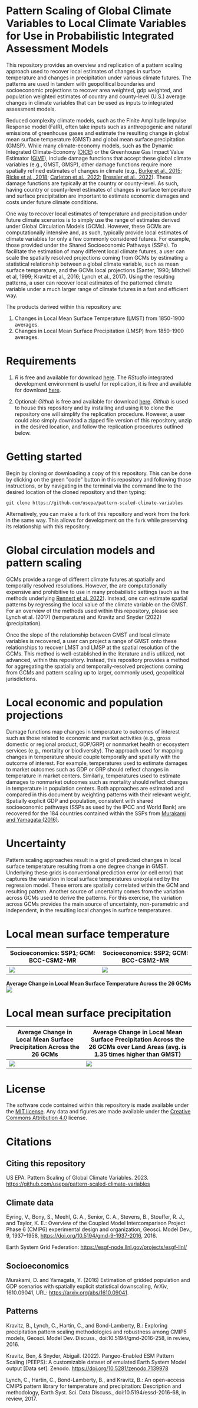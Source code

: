 # Pattern Scaling of Global Climate Variables to Local Climate Variables for Use in Probabilistic Integrated Assessment Models

This repository provides an overview and replication of a pattern scaling approach used to recover local estimates of changes in surface temperature and changes in precipitation under various climate futures. The patterns are used in tandem with geopolitical boundaries and socioeconomic projections to recover area weighted, gdp weighted, and population weighted estimates of country and county-level (U.S.) average changes in climate variables that can be used as inputs to integrated assessment models. 

Reduced complexity climate models, such as the Finite Amplitude Impulse Response model (FaIR), often take inputs such as anthropogenic and natural emissions of greenhouse gases and estimate the resulting change in global mean surface temperature (GMST) and global mean surface precipitation (GMSP). While many climate-economy models, such as the Dynamic Integrated Climate-Economy ([DICE](https://williamnordhaus.com/dicerice-models)) or the Greenhouse Gas Impact Value Estimator ([GIVE](https://github.com/rffscghg/MimiGIVE.jl)), include damage functions that accept these global climate variables (e.g., GMST, GMSP), other damage functions require more spatially refined estimates of changes in climate (e.g., [Burke et al., 2015](https://www.nature.com/articles/nature15725); [Ricke et al., 2018](https://www.nature.com/articles/s41558-018-0282-y); [Carleton et al., 2022](https://academic.oup.com/qje/article/137/4/2037/6571943); [Bressler et al., 2022](https://www.nature.com/articles/s41598-021-99156-5)). These damage functions are typically at the country or county-level. As such, having country or county-level estimates of changes in surface temperature and surface precipitation are important to estimate economic damages and costs under future climate conditions.

One way to recover local estimates of temperature and precipitation under future climate scenarios is to simply use the range of estimates derived under Global Circulation Models (GCMs). However, these GCMs are computationally intensive and, as such, typically provide local estimates of climate variables for only a few commonly considered futures. For example, those provided under the Shared Socioeconomic Pathways (SSPs). To facilitate the estimation of many different local climate futures, a user can scale the spatially resolved projections coming from GCMs by estimating a statistical relationship between a global climate variable, such as mean surface temperature, and the GCMs local projections (Santer, 1990; Mitchell et al, 1999; Kravitz et al., 2016; Lynch et al., 2017). Using the resulting patterns, a user can recover local estimates of the patterned climate variable under a much larger range of climate futures in a fast and efficient way.

The products derived within this repository are: 

1. Changes in Local Mean Surface Temperature (LMST) from 1850-1900 averages.
2. Changes in Local Mean Surface Precipitation (LMSP) from 1850-1900 averages.

# Requirements

1. *R* is free and available for download [here](https://www.r-project.org/). The *RStudio* integrated development environment is useful for replication, it is free and available for download [here](https://www.rstudio.com/products/rstudio/).  

2. Optional: *Github* is free and available for download [here](https://github.com/git-guides/install-git). *Github* is used to house this repository and by installing and using it to clone the repository one will simplify the replication procedure. However, a user could also simply download a zipped file version of this repository, unzip in the desired location, and follow the replication procedures outlined below.

# Getting started

Begin by cloning or downloading a copy of this repository. This can be done by clicking on the green "code" button in this repository and following those instructions, or by navigating in the terminal via the command line to the desired location of the cloned repository and then typing: 

```
git clone https://github.com/usepa/pattern-scaled-climate-variables
```

Alternatively, you can make a `fork` of this repository and work from the fork in the same way. This allows for development on the `fork` while preserving its relationship with this repository.

# Global circulation models and pattern scaling

GCMs provide a range of different climate futures at spatially and temporally resolved resolutions. However, the are computationally expensive and prohibitive to use in many probabilistic settings (such as the methods underlying [Rennert et al. 2022](https://www.nature.com/articles/s41586-022-05224-9)). Instead, one can estimate spatial patterns by regressing the local value of the climate variable on the GMST. For an overview of the methods used within this repository, please see Lynch et al. (2017) (temperature) and Kravitz and Snyder (2022) (precipitation). 

Once the slope of the relationship between GMST and local climate variables is recovered, a user can project a range of GMST onto these relationships to recover LMST and LMSP at the spatial resolution of the GCMs. This method is well-established in the literature and is utilized, not advanced, within this repository. Instead, this repository provides a method for aggregating the spatially and temporally-resolved projections coming from GCMs and pattern scaling up to larger, commonly used, geopolitical jurisdictions.

# Local economic and population projections

Damage functions map changes in temperature to outcomes of interest such as those related to economic and market activities (e.g., gross domestic or regional product, GDP/GRP) or nonmarket health or ecosystem services (e.g., mortality or biodiversity). The approach used for mapping changes in temperature should couple temporally and spatially with the outcome of interest. For example, temperatures used to estimate damages to market outcomes such as GDP or GRP should reflect changes in temperature in market centers. Similarly, temperatures used to estimate damages to nonmarket outcomes such as mortality should reflect changes in temperature in population centers. Both approaches are estimated and compared in this document by weighting patterns with their relevant weight. Spatially explicit GDP and population, consistent with shared socioeconomic pathways (SSPs as used by the IPCC and World Bank) are recovered for the 184 countries contained within the SSPs from [Murakami and Yamagata (2016)](https://arxiv.org/abs/1610.09041). 

# Uncertainty 

Pattern scaling approaches result in a grid of predicted changes in local surface temperature resulting from a one degree change in GMST. Underlying these grids is conventional prediction error (or cell error) that captures the variation in local surface temperatures unexplained by the regression model. These errors are spatially correlated within the GCM and resulting pattern. Another source of uncertainty comes from the variation across GCMs used to derive the patterns. For this exercise, the variation across GCMs provides the main source of uncertainty, non-parametric and independent, in the resulting local changes in surface temperatures. 

# Local mean surface temperature

Socioeconomics: SSP1; GCM: BCC-CSM2-MR | Socioeconomics: SSP2; GCM: BCC-CSM2-MR
--- | ---
![](Temperature/results/figures/cmip6/ssp2_2100_INM-CM5-0.svg) | ![](Temperature/results/figures/cmip6/ssp2_2100_EC-Earth3-Veg.svg)

**Average Change in Local Mean Surface Temperature Across the 26 GCMs**
![](Temperature/results/figures/lmst_2100.svg) 

# Local mean surface precipitation

Average Change in Local Mean Surface Precipitation Across the 26 GCMs | Average Change in Local Mean Surface Precipitation Across the 26 GCMs over Land Areas (avg. is 1.35 times higher than GMST)
--- | ---
![](Precipitation/results/figures/lmsp_2100.svg) | ![](Precipitation/results/figures/lmsp_2100_with_model_disagreement_hatched.svg)

# License

The software code contained within this repository is made available under the [MIT license](http://opensource.org/licenses/mit-license.php). Any data and figures are made available under the [Creative Commons Attribution 4.0](https://creativecommons.org/licenses/by/4.0/) license.

# Citations

## Citing this repository

US EPA. Pattern Scaling of Global Climate Variables. 2023. https://github.com/usepa/pattern-scaled-climate-variables

## Climate data

Eyring, V., Bony, S., Meehl, G. A., Senior, C. A., Stevens, B., Stouffer, R. J., and Taylor, K. E.: Overview of the Coupled Model Intercomparison Project Phase 6 (CMIP6) experimental design and organization, Geosci. Model Dev., 9, 1937–1958, https://doi.org/10.5194/gmd-9-1937-2016, 2016.

Earth System Grid Federation: https://esgf-node.llnl.gov/projects/esgf-llnl/

## Socioeconomics

Murakami, D. and Yamagata, Y. (2016) Estimation of gridded population and GDP scenarios with spatially explicit statistical downscaling, ArXiv, 1610.09041, URL: https://arxiv.org/abs/1610.09041.

## Patterns

Kravitz, B., Lynch, C., Hartin, C., and Bond-Lamberty, B.: Exploring precipitation pattern scaling methodologies and robustness among CMIP5 models, Geosci. Model Dev. Discuss., doi:10.5194/gmd-2016-258, in review, 2016.

Kravitz, Ben, & Snyder, Abigail. (2022). Pangeo-Enabled ESM Pattern Scaling (PEEPS): A customizable dataset of emulated Earth System Model output [Data set]. Zenodo. https://doi.org/10.5281/zenodo.7139978

Lynch, C., Hartin, C., Bond-Lamberty, B., and Kravitz, B.: An open-access CMIP5 pattern library for temperature and precipitation: Description and methodology, Earth Syst. Sci. Data Discuss., doi:10.5194/essd-2016-68, in review, 2017.
